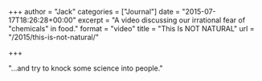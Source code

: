 +++
author = "Jack"
categories = ["Journal"]
date = "2015-07-17T18:26:28+00:00"
excerpt = "A video discussing our irrational fear of \"chemicals\" in food."
format = "video"
title = "This Is NOT NATURAL"
url = "/2015/this-is-not-natural/"

+++

<span class="embed-youtube" style="text-align:center; display: block;"></span>

"&#8230;and try to knock some science into people."

&nbsp;